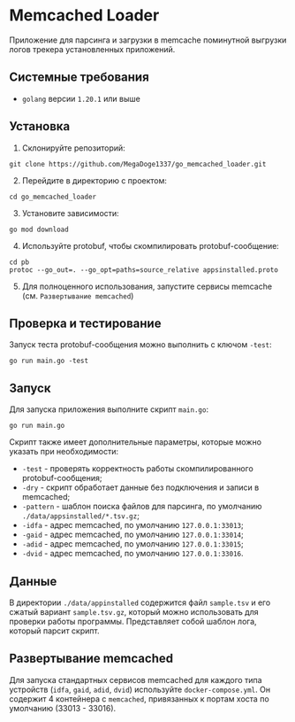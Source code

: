 # Memcached Loader
Приложение для парсинга и загрузки в memcache поминутной выгрузки логов трекера установленных приложений.

## Системные требования
- `golang` версии `1.20.1` или выше

## Установка

1. Склонируйте репозиторий:
```
git clone https://github.com/MegaDoge1337/go_memcached_loader.git
```

2. Перейдите в директорию с проектом:
```
cd go_memcached_loader
```

3. Установите зависимости:
```
go mod download
```

4. Используйте protobuf, чтобы скомпилировать protobuf-сообщение:
```
cd pb
protoc --go_out=. --go_opt=paths=source_relative appsinstalled.proto
```

5. Для полноценного использования, запустите сервисы memcache (см. `Развертывание memcached`)

## Проверка и тестирование

Запуск теста protobuf-сообщения можно выполнить с ключом `-test`:
```
go run main.go -test
```

## Запуск

Для запуска приложения выполните скрипт `main.go`:
```
go run main.go
```

Скрипт также имеет дополнительные параметры, которые можно указать при необходимости:
- `-test` - проверять корректность работы скомпилированного protobuf-сообщения;
- `-dry` - скрипт обработает данные без подключения и записи в memcached;
- `-pattern` - шаблон поиска файлов для парсинга, по умолчанию `./data/appsinstalled/*.tsv.gz`;
- `-idfa` - адрес memcached, по умолчанию `127.0.0.1:33013`;
- `-gaid` - адрес memcached, по умолчанию `127.0.0.1:33014`;
- `-adid` - адрес memcached, по умолчанию `127.0.0.1:33015`;
- `-dvid` - адрес memcached, по умолчанию `127.0.0.1:33016`.

## Данные

В директории `./data/appinstalled` содержится файл `sample.tsv` и его сжатый вариант `sample.tsv.gz`, который можно использовать для проверки работы программы. Представляет собой шаблон лога, который парсит скрипт.

## Развертывание memcached

Для запуска стандартных сервисов memcached для каждого типа устройств (`idfa`, `gaid`, `adid`, `dvid`) используйте `docker-compose.yml`. Он содержит 4 контейнера с `memcached`, привязанных к портам хоста по умолчанию (33013 - 33016).
